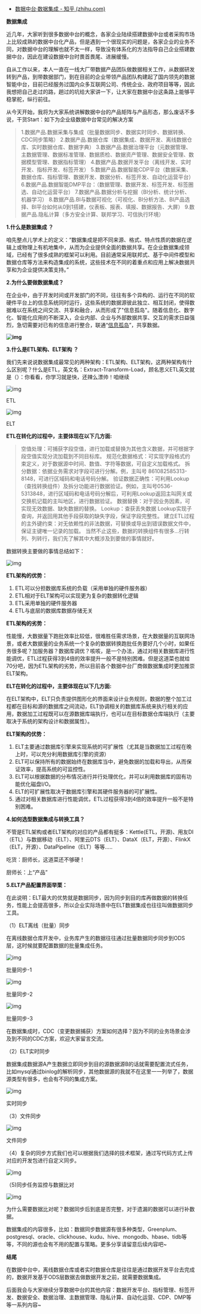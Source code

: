 - [数据中台·数据集成 - 知乎 (zhihu.com)](https://zhuanlan.zhihu.com/p/438827588)

**数据集成**

近几年，大家听到很多数据中台的概念，各家企业陆续搭建数据中台或者采购市场上比较成熟的数据中台化产品，但是遇到一个很现实的问题是，各家企业的业务不同，对数据中台的理解也就不太一样，导致没有体系化的方法指导自己企业搭建数据中台，因此在建设数据中台时畏首畏尾、进展缓慢。

自从工作以来，本人一直在一线大厂带数据产品团队做数据相关工作，从数据研发转到产品，到带数据部门，到在目前的企业带领产品团队构建起了国内领先的数据智能中台，目前已经服务过国内众多互联网公司、传统企业、政府项目等等，因此我想把自己走过的路，趟过的坑给大家讲一下，让大家在数据中台这条路上能够平稳掌舵，纵行前往。

从今天开始，我将为大家系统讲解数据中台的产品矩阵与产品形态，那么废话不多说，干货Start：如下为企业级数据中台常见的解决方案

> 1.数据产品.数据采集与集成（批量数据同步、数据实时同步、数据转换、CDC同步策略）
> 2.数据产品.数据仓库（数据集成、数据开发、离线数据仓库、实时数据仓库、数据字典）
> 3.数据产品.数据治理平台（元数据管理、主数据管理、数据标准管理、数据质检、数据资产管理、数据安全管理、数据模型管理、数据指标管理）
> 4.数据产品.数据开发平台（离线开发、实时开发、指标开发、标签开发）
> 5.数据产品.数据智能CDP平台（数据采集、数据仓库、指标管理、数据开发、数据分析、标签开发、自动化运营平台）
> 6.数据产品.数据智能DMP平台：（数据管理、数据开发、标签开发、标签圈选、自动化运营平台）
> 7.数据产品.数据分析与挖掘（BI分析、统计分析、机器学习）
> 8.数据产品.BI与数据可视化（可视化、BI分析方法、BI产品选择、BI平台如何从0到1搭建，仪表板、报表、填报、数据报告、大屏）
> 9.数据产品.隐私计算（多方安全计算、联邦学习、可信执行环境）

**1.什么是数据集成 ？**

咱先整点儿学术上的定义：“数据集成是把不同来源、格式、特点性质的数据在逻辑上或物理上有机地集中，从而为企业提供全面的数据共享。在企业数据集成领域，已经有了很多成熟的框架可以利用。目前通常采用联邦式、基于中间件模型和数据仓库等方法来构造集成的系统，这些技术在不同的着重点和应用上解决数据共享和为企业提供决策支持。”

**2.为什么要做数据集成？**

在企业中，由于开发时间或开发部门的不同，往往有多个异构的、运行在不同的软硬件平台上的信息系统同时运行，这些系统的数据源彼此独立、相互封闭，使得数据难以在系统之间交流、共享和融合，从而形成了"信息孤岛"。随着信息化、数字化、智能化应用的不断深入，企业内部、企业与外部数据共享、交互的需求日益强烈，急切需要对已有的信息进行整合，联通“[信息孤岛](https://link.zhihu.com/?target=https%3A//baike.baidu.com/item/%E4%BF%A1%E6%81%AF%E5%AD%A4%E5%B2%9B%22%20%5Ct%20%22/Users/gaozengqiang/Documents%5C%5Cx/_blank)”，共享数据。

**![img](https://pic2.zhimg.com/80/v2-16663f191f3f579ef7ca774bf148b7a9_1440w.webp)**

**3.什么是ETL架构、ELT架构 ？**

我们先来说说数据集成最常见的两种架构：ETL架构、ELT架构，这两种架构有什么区别呢？什么是ETL，英文名：Extract-Transform-Load，顾名思义ETL英文就是（）：你看看，你学习就是快，还辣么漂帅！咱继续



![img](https://pic4.zhimg.com/80/v2-28f190f9550b317d8a0dec9e1bb1fc0f_1440w.webp)

ETL



![img](https://pic3.zhimg.com/80/v2-f15d22754eaf37ab26ce5b40032dd282_1440w.webp)

ELT

**ETL在转化的过程中，主要体现在以下几方面:**

> 空值处理：可捕获字段空值，进行加载或替换为其他含义数据，并可根据字段空值实现分流加载到不同目标库。
> 规范化数据格式：可实现字段格式约束定义，对于数据源中时间、数值、字符等数据，可自定义加载格式。
> 拆分数据：依据业务需求对字段可进行分解。例，主叫号 861082585313-8148，可进行区域码和电话号码分解。
> 验证数据正确性：可利用Lookup（查找转换组件）及拆分功能进行数据验证。例如，主叫号0536-5313848，进行区域码和电话号码分解后，可利用Lookup返回主叫网关或交换机记载的主叫地区，进行数据验证。
> 数据替换：对于因业务因素，可实现无效数据、缺失数据的替换。
> Lookup：查获丢失数据 Lookup实现子查询，并返回用其他手段获取的缺失字段，保证字段完整性。
> 建立ETL过程的主外键约束：对无依赖性的非法数据，可替换或导出到错误数据文件中，保证主键唯一记录的加载。
> 当然不止这些，数据的转换组件有很多...行转列、列转行，我们先了解其中大概涉及到要做的事情就好。

数据转换主要做的事情总结如下：



![img](https://pic3.zhimg.com/80/v2-03aa7c0b1c22ed1cf5d2599c75915bc6_1440w.webp)

**ETL架构的优势：**

1. ETL可以分担数据库系统的负载（采用单独的硬件服务器）
2. ETL相对于ELT架构可以实现更为复杂的数据转化逻辑
3. ETL采用单独的硬件服务器
4. ETL与底层的数据库数据存储无关

**ETL架构的劣势：**

性能慢，大数据量下跑批效率比较低，很难胜任需求场景，在大数据量的互联网场景，或者大数据量的业务系统一个复杂的数据转换跑批任务要好几个小时，如果任务很多呢？加服务器？数据库调优？咳咳，是一个办法，通过对相关数据库进行性能调优，ETL过程获得3到4倍的效率提升一般不是特别困难。但是这道菜也就给70分吧，因为ETL架构的劣势，所以目前各个数据中台厂商做数据集成时更加推崇ELT架构。

**ELT在转化的过程中，主要体现在以下几方面:**

在ELT架构中，ELT只负责提供图形化的界面来设计业务规则，数据的整个加工过程都在目标和源的数据库之间流动，ELT协调相关的数据库系统来执行相关的应用，数据加工过程既可以在源数据库端执行，也可以在目标数据仓库端执行（主要取决于系统的架构设计和数据属性）。

**ELT架构的优势：**

1. ELT主要通过数据库引擎来实现系统的可扩展性（尤其是当数据加工过程在晚上时，可以充分利用数据库引擎的资源）
2. ELT可以保持所有的数据始终在数据库当中，避免数据的加载和导出，从而保证效率，提高系统的可监控性。
3. ELT可以根据数据的分布情况进行并行处理优化，并可以利用数据库的固有功能优化磁盘I/O。
4. ELT的可扩展性取决于数据库引擎和其硬件服务器的可扩展性。
5. 通过对相关数据库进行性能调优，ETL过程获得3到4倍的效率提升一般不是特别困难。

**4.如何选型数据集成与转换工具？**

不管是ETL架构或者ELT架构的对应的产品都有挺多：Kettle(ETL，开源)、用友DI（ETL）与数据移动（ELT）、阿里云DTS（ELT）、DataX（ELT，开源）、FlinkX（ELT，开源）、DataPipeline（ELT）等等.....

吃货：厨师长，这道菜还不够硬！

厨师长：上“产品”

**5.ELT产品配置界面举栗：**

在此说明：ELT最大的优势就是数据同步，因为同步到目的库再做数据的转换任务，性能上会提高很多，所以企业实际场景中在ELT数据集成也往往叫做数据同步工具。

（1）ELT离线（批量）同步

在离线数据仓库开发中，业务库产生的数据往往通过批量数据同步同步到ODS层，这时候就要配置数据的批量集成任务。

![img](https://pic1.zhimg.com/80/v2-6dad848c81289e7538a621929087b9c8_1440w.webp)

批量同步-1

![img](https://pic1.zhimg.com/80/v2-f7c5376c04d786f64f24f2bea1b19de0_1440w.webp)

批量同步-2

![img](https://pic1.zhimg.com/80/v2-a85eb68fb64dace851d0d962a28c1b04_1440w.webp)

批量同步-3

在数据集成时，CDC（变更数据捕获）方案如何选择？因为不同的业务场景会涉及到不同的CDC方案，欢迎大家留言交流。

（2）ELT实时同步

数据集成数据源A产生数据立即同步到目的源数据源B的话就需要配置流式任务，比如mysql通过binlog的解析同步，其他数据源的我就不在这里一一列举了，数据源类型有很多，也会有不同的集成方案。

![img](https://pic4.zhimg.com/80/v2-ef6c799072b54032cb345e09794740b3_1440w.webp)

实时同步

（3）文件同步

![img](https://pic1.zhimg.com/80/v2-da2597f471d1c1d9907621daabe3dcd8_1440w.webp)

文件同步



（4）复杂的同步方式我们也可以根据我们选择的技术框架，通过写代码方式上传对应的开发包进行自定义同步。

![img](https://pic2.zhimg.com/80/v2-dc69bfd0914b0b2b359d5dac52c34941_1440w.webp)

（5)同步任务监控与数据比对

![img](https://pic2.zhimg.com/80/v2-8aea1c549b6f684d4277c27eb7c21ded_1440w.webp)

为什么需要数据比对呢？数据同步后到底是否完整，对于遗漏的数据可以进行补数据。

数据集成的内容很多，比如：数据同步数据源有很多种类型，Greenplum、postgresql、oracle、clickhouse、kudu、hive、mongodb、hbase、tidb等等，不同的源也会有不用的配置与策略。更多分享请留意后续内容吧~

**结尾**

在数据中台中，离线数据仓库或者实时数据仓库是往往是通过数据开发平台去完成的，数据开发基于ODS层数据去做数据开发之前，就需要数据集成。

后面我会与大家继续分享数据中台的其他内容：数据开发平台、指标管理、标签开发、数据安全、数据治理、主数据管理、隐私计算、自动化运营、CDP、DMP等等一系列内容~